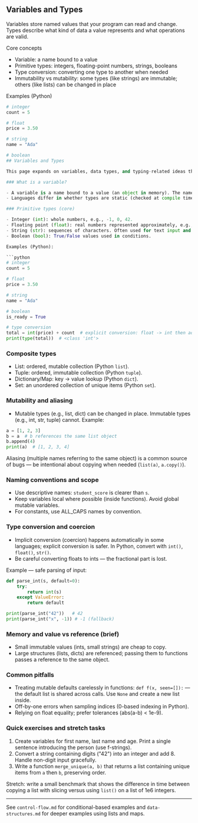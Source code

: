 ## Variables and Types

Variables store named values that your program can read and change. Types describe what kind of data a value represents and what operations are valid.

Core concepts

- Variable: a name bound to a value
- Primitive types: integers, floating-point numbers, strings, booleans
- Type conversion: converting one type to another when needed
- Immutability vs mutability: some types (like strings) are immutable; others (like lists) can be changed in place

Examples (Python)

```python
# integer
count = 5

# float
price = 3.50

# string
name = "Ada"

# boolean
## Variables and Types

This page expands on variables, data types, and typing-related ideas that make everyday programming predictable and safe. Understanding these early reduces bugs later.

### What is a variable?

- A variable is a name bound to a value (an object in memory). The name is a reference: the value itself may be stored elsewhere.
- Languages differ in whether types are static (checked at compile time) or dynamic (checked at runtime). This course uses Python examples (dynamic typing) but the concepts apply broadly.

### Primitive types (core)

- Integer (int): whole numbers, e.g., -1, 0, 42.
- Floating point (float): real numbers represented approximately, e.g., 3.14. Beware rounding errors.
- String (str): sequences of characters. Often used for text input and filenames.
- Boolean (bool): True/False values used in conditions.

Examples (Python):

```python
# integer
count = 5

# float
price = 3.50

# string
name = "Ada"

# boolean
is_ready = True

# type conversion
total = int(price) + count  # explicit conversion: float -> int then add
print(type(total))  # <class 'int'>
```

### Composite types

- List: ordered, mutable collection (Python `list`).
- Tuple: ordered, immutable collection (Python `tuple`).
- Dictionary/Map: key → value lookup (Python `dict`).
- Set: an unordered collection of unique items (Python `set`).

### Mutability and aliasing

- Mutable types (e.g., list, dict) can be changed in place. Immutable types (e.g., int, str, tuple) cannot. Example:

```python
a = [1, 2, 3]
b = a  # b references the same list object
b.append(4)
print(a)  # [1, 2, 3, 4]
```

Aliasing (multiple names referring to the same object) is a common source of bugs — be intentional about copying when needed (`list(a)`, `a.copy()`).

### Naming conventions and scope

- Use descriptive names: `student_score` is clearer than `s`.
- Keep variables local where possible (inside functions). Avoid global mutable variables.
- For constants, use ALL_CAPS names by convention.

### Type conversion and coercion

- Implicit conversion (coercion) happens automatically in some languages; explicit conversion is safer. In Python, convert with `int()`, `float()`, `str()`.
- Be careful converting floats to ints — the fractional part is lost.

Example — safe parsing of input:

```python
def parse_int(s, default=0):
	try:
		return int(s)
	except ValueError:
		return default

print(parse_int("42"))   # 42
print(parse_int("x", -1)) # -1 (fallback)
```

### Memory and value vs reference (brief)

- Small immutable values (ints, small strings) are cheap to copy.
- Large structures (lists, dicts) are referenced; passing them to functions passes a reference to the same object.

### Common pitfalls

- Treating mutable defaults carelessly in functions: `def f(x, seen=[]):` — the default list is shared across calls. Use `None` and create a new list inside.
- Off-by-one errors when sampling indices (0-based indexing in Python).
- Relying on float equality; prefer tolerances (abs(a-b) < 1e-9).

### Quick exercises and stretch tasks

1. Create variables for first name, last name and age. Print a single sentence introducing the person (use f-strings).
2. Convert a string containing digits ("42") into an integer and add 8. Handle non-digit input gracefully.
3. Write a function `merge_unique(a, b)` that returns a list containing unique items from `a` then `b`, preserving order.

Stretch: write a small benchmark that shows the difference in time between copying a list with slicing versus using `list()` on a list of 1e6 integers.

---

See `control-flow.md` for conditional-based examples and `data-structures.md` for deeper examples using lists and maps.

